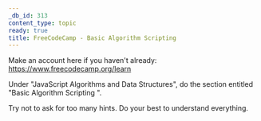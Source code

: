 ```yaml
---
_db_id: 313
content_type: topic
ready: true
title: FreeCodeCamp - Basic Algorithm Scripting
---
```


Make an account here if you haven't already: https://www.freecodecamp.org/learn

Under "JavaScript Algorithms and Data Structures", do the section entitled "Basic Algorithm Scripting ".

Try not to ask for too many hints. Do your best to understand everything.